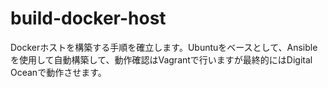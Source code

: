 # build-docker-host
Dockerホストを構築する手順を確立します。Ubuntuをベースとして、Ansibleを使用して自動構築して、動作確認はVagrantで行いますが最終的にはDigital Oceanで動作させます。
